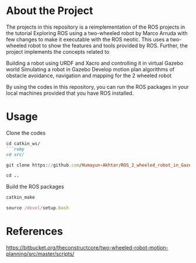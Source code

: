 # About the Project
The projects in this repository is a reimplementation of the ROS projects in the tutorial Exploring ROS using a two-wheeled robot by Marco Arruda with few changes to make it executable with the ROS neotic. 
This uses a two-wheeled robot to show the features and tools provided by ROS. Further, the project implements the concepts related to 

Building a robot using URDF and Xacro and controlling it in virtual Gazebo world
Simulating a robot in Gazebo
Develop motion plan algorithms of obstacle avoidance, navigation and mapping for the 2 wheeled robot

By using the codes in this repository, you can run the ROS packages in your local machines provided that you have ROS installed.

# Usage
Clone the codes
```ruby
cd catkin_ws/
```ruby
cd src/
``````
```ruby
git clone https://github.com/Humayun-Akhtar/ROS_2_wheeled_robot_in_Gazebo.git
```
```ruby
cd ..
```
Build the ROS packages
```ruby
catkin_make
```
```ruby
source /devel/setup.bash
```


# References


https://bitbucket.org/theconstructcore/two-wheeled-robot-motion-planning/src/master/scripts/


